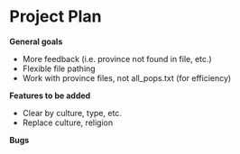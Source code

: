 # Project Plan

**General goals**
- More feedback (i.e. province not found in file, etc.)
- Flexible file pathing
- Work with province files, not all_pops.txt (for efficiency)

**Features to be added**
- Clear by culture, type, etc.
- Replace culture, religion

**Bugs**
